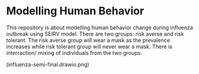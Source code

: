 # Modelling Human Behavior
This repository is about modelling human behavior change during influenza outbreak using SEIRV model. There are two groups: risk averse and risk tolerant. The risk averse group will wear a mask as the prevalence increases while risk tolerant group will never wear a mask. There is interraction/ mixing of individuals from the two groups.

(influenza-semi-final.drawio.png)
